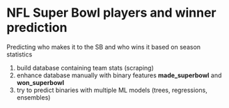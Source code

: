 # NFL Super Bowl players and winner prediction
Predicting who makes it to the SB and who wins it based on season statistics

1. build database containing team stats (scraping)
2. enhance database manually with binary features **made_superbowl** and **won_superbowl**
3. try to predict binaries with multiple ML models (trees, regressions, ensembles)
